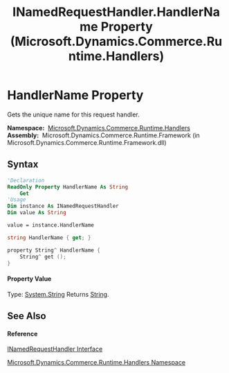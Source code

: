 ﻿---
title: INamedRequestHandler.HandlerName Property  (Microsoft.Dynamics.Commerce.Runtime.Handlers)
TOCTitle: HandlerName Property
ms:assetid: P:Microsoft.Dynamics.Commerce.Runtime.Handlers.INamedRequestHandler.HandlerName
ms:mtpsurl: https://technet.microsoft.com/en-us/library/microsoft.dynamics.commerce.runtime.handlers.inamedrequesthandler.handlername(v=AX.60)
ms:contentKeyID: 65320850
ms.date: 05/18/2015
mtps_version: v=AX.60
f1_keywords:
- Microsoft.Dynamics.Commerce.Runtime.Handlers.INamedRequestHandler.HandlerName
dev_langs:
- CSharp
- C++
- VB
---

# HandlerName Property

Gets the unique name for this request handler.

**Namespace:**  [Microsoft.Dynamics.Commerce.Runtime.Handlers](microsoft-dynamics-commerce-runtime-handlers-namespace.md)  
**Assembly:**  Microsoft.Dynamics.Commerce.Runtime.Framework (in Microsoft.Dynamics.Commerce.Runtime.Framework.dll)

## Syntax

``` vb
'Declaration
ReadOnly Property HandlerName As String
    Get
'Usage
Dim instance As INamedRequestHandler
Dim value As String

value = instance.HandlerName
```

``` csharp
string HandlerName { get; }
```

``` c++
property String^ HandlerName {
    String^ get ();
}
```

#### Property Value

Type: [System.String](https://technet.microsoft.com/en-us/library/s1wwdcbf\(v=ax.60\))  
Returns [String](https://technet.microsoft.com/en-us/library/s1wwdcbf\(v=ax.60\)).  

## See Also

#### Reference

[INamedRequestHandler Interface](inamedrequesthandler-interface-microsoft-dynamics-commerce-runtime-handlers.md)

[Microsoft.Dynamics.Commerce.Runtime.Handlers Namespace](microsoft-dynamics-commerce-runtime-handlers-namespace.md)

